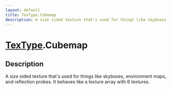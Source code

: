 ```yaml
---
layout: default
title: TexType.Cubemap
description: A size sided texture that's used for things like skyboxes, environment maps, and reflection probes. It behaves like a texture array with 6 textures.
---
```

# [TexType]({{site.url}}/Pages/Reference/TexType.html).Cubemap

## Description
A size sided texture that's used for things like skyboxes, environment
maps, and reflection probes. It behaves like a texture array with 6 textures.

